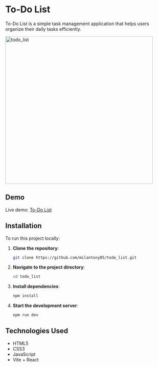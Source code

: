 # To-Do List

To-Do List is a simple task management application that helps users organize their daily tasks efficiently.

<img width="461" alt="todo_list" src="https://github.com/user-attachments/assets/6a9e469b-0e96-4ebf-ac83-51e0509a21f9" />

## Demo

Live demo: [To-Do List](https://milantony05.github.io/todo_list/)

## Installation

To run this project locally:

1. **Clone the repository**:
   ```bash
   git clone https://github.com/milantony05/todo_list.git
   ```
2. **Navigate to the project directory**:
   ```bash
   cd todo_list
   ```
3. **Install dependencies**:
   ```bash
   npm install
   ```
4. **Start the development server**:
   ```bash
   npm run dev
   ```

## Technologies Used

- HTML5
- CSS3
- JavaScript
- Vite + React
